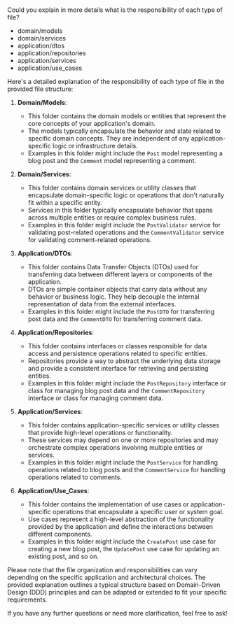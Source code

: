 #

Could you explain in more details what is the responsibility of each type of file?

- domain/models
- domain/services
- application/dtos
- application/repositories
- application/services
- application/use_cases


Here's a detailed explanation of the responsibility of each type of file in the provided file structure:

1. **Domain/Models**:
   - This folder contains the domain models or entities that represent the core concepts of your application's domain. 
   - The models typically encapsulate the behavior and state related to specific domain concepts. They are independent of any application-specific logic or infrastructure details.
   - Examples in this folder might include the `Post` model representing a blog post and the `Comment` model representing a comment.

2. **Domain/Services**:
   - This folder contains domain services or utility classes that encapsulate domain-specific logic or operations that don't naturally fit within a specific entity.
   - Services in this folder typically encapsulate behavior that spans across multiple entities or require complex business rules.
   - Examples in this folder might include the `PostValidator` service for validating post-related operations and the `CommentValidator` service for validating comment-related operations.

3. **Application/DTOs**:
   - This folder contains Data Transfer Objects (DTOs) used for transferring data between different layers or components of the application.
   - DTOs are simple container objects that carry data without any behavior or business logic. They help decouple the internal representation of data from the external interfaces.
   - Examples in this folder might include the `PostDTO` for transferring post data and the `CommentDTO` for transferring comment data.

4. **Application/Repositories**:
   - This folder contains interfaces or classes responsible for data access and persistence operations related to specific entities.
   - Repositories provide a way to abstract the underlying data storage and provide a consistent interface for retrieving and persisting entities.
   - Examples in this folder might include the `PostRepository` interface or class for managing blog post data and the `CommentRepository` interface or class for managing comment data.

5. **Application/Services**:
   - This folder contains application-specific services or utility classes that provide high-level operations or functionality.
   - These services may depend on one or more repositories and may orchestrate complex operations involving multiple entities or services.
   - Examples in this folder might include the `PostService` for handling operations related to blog posts and the `CommentService` for handling operations related to comments.

6. **Application/Use_Cases**:
   - This folder contains the implementation of use cases or application-specific operations that encapsulate a specific user or system goal.
   - Use cases represent a high-level abstraction of the functionality provided by the application and define the interactions between different components.
   - Examples in this folder might include the `CreatePost` use case for creating a new blog post, the `UpdatePost` use case for updating an existing post, and so on.

Please note that the file organization and responsibilities can vary depending on the specific application and architectural choices. The provided explanation outlines a typical structure based on Domain-Driven Design (DDD) principles and can be adapted or extended to fit your specific requirements.

If you have any further questions or need more clarification, feel free to ask!